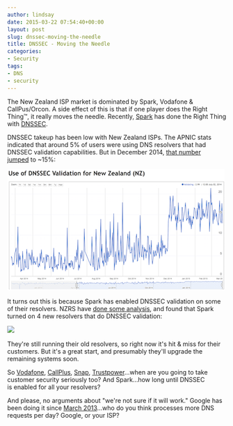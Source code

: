 ```yaml
---
author: lindsay
date: 2015-03-22 07:54:40+00:00
layout: post
slug: dnssec-moving-the-needle
title: DNSSEC - Moving the Needle
categories:
- Security
tags:
- DNS
- security
---
```


The New Zealand ISP market is dominated by Spark, Vodafone & CallPus/Orcon. A side effect of this is that if one player does the Right Thing™, it really moves the needle. Recently, [Spark](http://www.spark.co.nz/) has done the Right Thing with [DNSSEC](https://en.wikipedia.org/wiki/Domain_Name_System_Security_Extensions).

DNSSEC takeup has been low with New Zealand ISPs. The APNIC stats indicated that around 5% of users were using DNS resolvers that had DNSSEC validation capabilities. But in December 2014, [that number jumped](http://stats.labs.apnic.net/dnssec/NZ?c=NZ&x=1&g=1&r=1&w=1&g=0) to ~15%:

[![dnssec_nz_stats](/assets/2015/03/dnssec_nz_stats.png)](/assets/2015/03/dnssec_nz_stats.png)

It turns out this is because Spark has enabled DNSSEC validation on some of their resolvers. NZRS have [done some analysis](https://nzrs.net.nz/content/dnssec-validation-spark-nz), and found that Spark turned on 4 new resolvers that do DNSSEC validation:

![](https://nzrs.net.nz/sites/default/files/imagecache/dnssec_chart/images/Spark-All-Traffic.png)

They're still running their old resolvers, so right now it's hit & miss for their customers. But it's a great start, and presumably they'll upgrade the remaining systems soon.

So [Vodafone](http://www.vodafone.co.nz/), [CallPlus](http://www.callplus.net.nz/), [Snap](http://www.snap.net.nz/), [Trustpower](http://www.trustpower.co.nz/)...when are you going to take customer security seriously too? And Spark...how long until DNSSEC is enabled for all your resolvers?

And please, no arguments about "we're not sure if it will work." Google has been doing it since [March 2013](http://www.theregister.co.uk/2013/03/20/google_adds_dnssec_validation/)...who do you think processes more DNS requests per day? Google, or your ISP?
